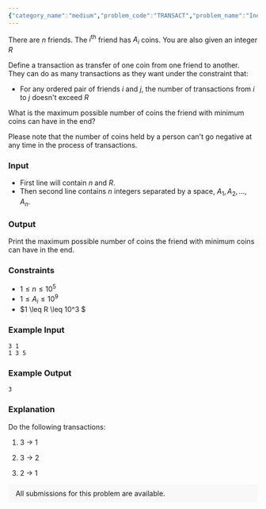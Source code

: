 ```yaml
---
{"category_name":"medium","problem_code":"TRANSACT","problem_name":"Inequality Reduction","problemComponents":{"constraints":"","constraintsState":false,"subtasks":"","subtasksState":false,"inputFormat":"","inputFormatState":false,"outputFormat":"","outputFormatState":false,"sampleTestCases":{}},"video_editorial_url":"","languages_supported":{"0":"CPP14","1":"C","2":"JAVA","3":"PYTH 3.6","4":"PYTH","5":"PYP3","6":"CS2","7":"ADA","8":"PYPY","9":"TEXT","10":"PAS fpc","11":"NODEJS","12":"RUBY","13":"PHP","14":"GO","15":"HASK","16":"TCL","17":"PERL","18":"SCALA","19":"LUA","20":"kotlin","21":"BASH","22":"JS","23":"LISP sbcl","24":"rust","25":"PAS gpc","26":"BF","27":"CLOJ","28":"R","29":"D","30":"CAML","31":"FORT","32":"ASM","33":"swift","34":"FS","35":"WSPC","36":"LISP clisp","37":"SQL","38":"SCM guile","39":"PERL6","40":"ERL","41":"CLPS","42":"ICK","43":"NICE","44":"PRLG","45":"ICON","46":"COB","47":"SCM chicken","48":"PIKE","49":"SCM qobi","50":"ST","51":"NEM"},"max_timelimit":3,"source_sizelimit":50000,"problem_author":"jtnydv25","problem_tester":null,"date_added":"7-12-2019","tags":{"0":"gw19mos","1":"icpc2019","2":"icpcgw19","3":"jtnydv25","4":"medium","5":"observation","6":"theory"},"problem_difficulty_level":"Medium-Hard","best_tag":"Medium Hard","editorial_url":"https://discuss.codechef.com/problems/TRANSACT","time":{"view_start_date":1576781100,"submit_start_date":1576781100,"visible_start_date":1576781100,"end_date":1735669800},"is_direct_submittable":false,"problemDiscussURL":"https://discuss.codechef.com/search?q=TRANSACT","is_proctored":false,"visitedContests":{},"layout":"problem"}
---
```

There are $n$ friends. The $i^{\text{th}}$ friend has $A_i$ coins.  You are also given an integer $R$

Define a transaction as transfer of one coin from one friend to another. They can do as many transactions as they want under the constraint that:
- For any ordered pair of friends $i$ and $j$, the number of transactions from $i$ to $j$ doesn't exceed $R$

What is the maximum possible number of coins the friend with minimum coins can have in the end?

Please note that the number of coins held by a person can't go negative at any time in the process of transactions.

### Input
- First line will contain $n$ and $R$.
- Then second line contains $n$ integers separated by a space, $A_1, A_2, \ldots, A_n$.

### Output
Print the maximum possible number of coins the friend with minimum coins can have in the end.

### Constraints 
- $1 \leq n \leq 10^5$
- $1 \leq A_i \leq 10^9$
- $1 \leq R \leq 10^3 $


### Example Input
```
3 1
1 3 5
```

### Example Output
```
3
```

### Explanation
Do the following transactions:

1) 3 $\rightarrow$ 1

2) 3 $\rightarrow$ 2

3) 2 $\rightarrow$ 1

<aside style='background: #f8f8f8;padding: 10px 15px;'><div>All submissions for this problem are available.</div></aside>